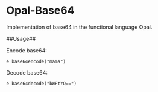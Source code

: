 Opal-Base64 
=============

Implementation of base64 in the functional language Opal.


##Usage##

Encode base64:

	e base64encode("mama")


Decode base64:

	e base64decode("bWFtYQ==")


